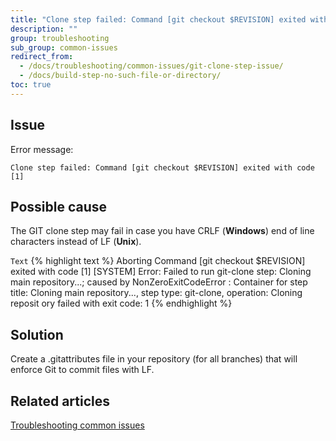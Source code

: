```yaml
---
title: "Clone step failed: Command [git checkout $REVISION] exited with code [1]"
description: ""
group: troubleshooting
sub_group: common-issues
redirect_from:
  - /docs/troubleshooting/common-issues/git-clone-step-issue/
  - /docs/build-step-no-such-file-or-directory/
toc: true
---
```


## Issue

Error message:

`Clone step failed: Command [git checkout $REVISION] exited with code [1]`

## Possible cause
The GIT clone step may fail in case you have CRLF (**Windows**) end of line characters instead of LF (**Unix**).

  `Text`
{% highlight text %}
Aborting
Command [git checkout $REVISION] exited with code [1]
  [SYSTEM] Error: Failed to run git-clone step: Cloning main repository...; caused by NonZeroExitCodeError
  : Container for step title: Cloning main repository..., step type: git-clone, operation: Cloning reposit
  ory failed with exit code: 1
{% endhighlight %}

## Solution

Create a .gitattributes file in your repository (for all branches) that will enforce Git to commit files with LF.
  
## Related articles
[Troubleshooting common issues]({{site.baseurl}}/docs/troubleshooting/common-issues)